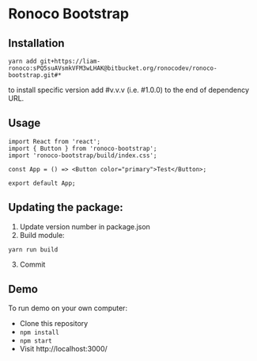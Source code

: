 # Ronoco Bootstrap

## Installation

`yarn add git+https://liam-ronoco:sPQ5suAVsmkVFM3wLHAK@bitbucket.org/ronocodev/ronoco-bootstrap.git#*`

to install specific version add #v.v.v (i.e. #1.0.0) to the end of dependency URL.

## Usage

```
import React from 'react';
import { Button } from 'ronoco-bootstrap';
import 'ronoco-bootstrap/build/index.css';

const App = () => <Button color="primary">Test</Button>;

export default App;

```

## Updating the package:

1. Update version number in package.json
2. Build module:

```
yarn run build
```

3. Commit

## Demo

To run demo on your own computer:

- Clone this repository
- `npm install`
- `npm start`
- Visit http://localhost:3000/
